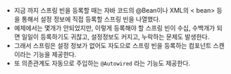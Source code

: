 - 지금 까지 스프링 빈을 등록할 때는 자바 코드의 @Bean이나 XML의 < bean> 등을 통해서 설정 정보에 직접 등록할 스프링 빈을 나열했다. 
- 예제에서는 몇개가 안되었지만, 이렇게 등록해야 할 스프링 빈이  수십, 수백개가 되면 일일이 등록하기도 귀찮고, 설정정보도 커지고, 누락하는 문제도 발생한다. 
- 그래서 스프링은 설정 정보가 없어도 자도으로 스프링 빈을 등록하는 컴포넌트 스캔이라는 기능을 제공한다. 
- 또 의존관계도 자동으로 주입하는 `@Autowired` 라는 기능도 제공한다. 
  
  
  
  